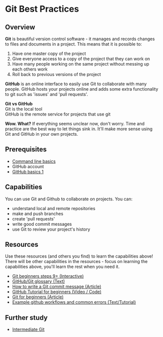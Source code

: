 # Git Best Practices

## Overview

**Git** is beautiful version control software - it manages and records changes to files and documents in a project. 
This means that it is possible to:
  1. Have one master copy of the project
  2. Give everyone access to a copy of the project that they can work on
  3. Have many people working on the same project without messing up each others work
  4. Roll back to previous versions of the project

**GitHub** is an online interface to easily use Git to collaborate with many people. GitHub hosts your projects online and adds some extra functionality to git such as 'issues' and 'pull requests'.

**Git vs GitHub**  
Git is the local tool  
GitHub is the remote service for projects that use git  

**Wow. What?**
If everything seems unclear now, don't worry. Time and practice are the best way to let things sink in. It'll make more sense using Git and GitHub in your own projects.

## Prerequisites
- [Command line basics](/concepts/command-line-basics)
- GitHub account
- [GitHub basics 1](/concepts/github-basics-1)

## Capabilities
You can use Git and Github to collaborate on projects. You can:  
  - understand local and remote repositories
  - make and push branches
  - create 'pull requests'
  - write good commit messages
  - use Git to review your project's history

## Resources
Use these resources (and others you find) to learn the capabilities above! There will be other capabilities in the resources - focus on learning the capabilities above, you'll learn the rest when you need it.
- [Git beginners steps 9+ (Interactive)](/resources/git-basics-INTERACTIVE)
- [GitHub/Git glossary (Text)](/resources/git-glossary-TEXT)
- [How to write a Git commit message (Article)](/resources/git-commit-messages-ARTICLE)
- [GitHub Tutorial for beginners (Video / Code)](/resources/github-basics-for-beginners-VIDEO)  
- [Git for beginners (Article)](/resources/git-basics-ARTICLE)
- [Example github workflows and common errors (Text/Tutorial)](/resources/github-phase-0-workflow-TUTORIAL)


## Further study 
- [Intermediate Git](https://www.atlassian.com/git/tutorials/comparing-workflows)

